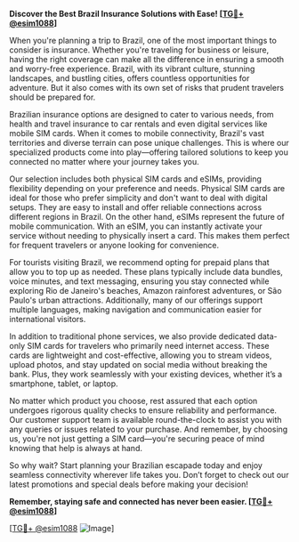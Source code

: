 **Discover the Best Brazil Insurance Solutions with Ease! [[TG💪+ @esim1088](https://t.me/s/esim1088)]**

When you're planning a trip to Brazil, one of the most important things to consider is insurance. Whether you're traveling for business or leisure, having the right coverage can make all the difference in ensuring a smooth and worry-free experience. Brazil, with its vibrant culture, stunning landscapes, and bustling cities, offers countless opportunities for adventure. But it also comes with its own set of risks that prudent travelers should be prepared for.

Brazilian insurance options are designed to cater to various needs, from health and travel insurance to car rentals and even digital services like mobile SIM cards. When it comes to mobile connectivity, Brazil's vast territories and diverse terrain can pose unique challenges. This is where our specialized products come into play—offering tailored solutions to keep you connected no matter where your journey takes you.

Our selection includes both physical SIM cards and eSIMs, providing flexibility depending on your preference and needs. Physical SIM cards are ideal for those who prefer simplicity and don't want to deal with digital setups. They are easy to install and offer reliable connections across different regions in Brazil. On the other hand, eSIMs represent the future of mobile communication. With an eSIM, you can instantly activate your service without needing to physically insert a card. This makes them perfect for frequent travelers or anyone looking for convenience.

For tourists visiting Brazil, we recommend opting for prepaid plans that allow you to top up as needed. These plans typically include data bundles, voice minutes, and text messaging, ensuring you stay connected while exploring Rio de Janeiro's beaches, Amazon rainforest adventures, or São Paulo's urban attractions. Additionally, many of our offerings support multiple languages, making navigation and communication easier for international visitors.

In addition to traditional phone services, we also provide dedicated data-only SIM cards for travelers who primarily need internet access. These cards are lightweight and cost-effective, allowing you to stream videos, upload photos, and stay updated on social media without breaking the bank. Plus, they work seamlessly with your existing devices, whether it’s a smartphone, tablet, or laptop.

No matter which product you choose, rest assured that each option undergoes rigorous quality checks to ensure reliability and performance. Our customer support team is available round-the-clock to assist you with any queries or issues related to your purchase. And remember, by choosing us, you're not just getting a SIM card—you're securing peace of mind knowing that help is always at hand.

So why wait? Start planning your Brazilian escapade today and enjoy seamless connectivity wherever life takes you. Don’t forget to check out our latest promotions and special deals before making your decision!

**Remember, staying safe and connected has never been easier. [[TG💪+ @esim1088](https://t.me/s/esim1088)]**

[[TG💪+ @esim1088](https://t.me/s/esim1088) ![Image](https://i.postimg.cc/Y0z9fWf4/image.png)]